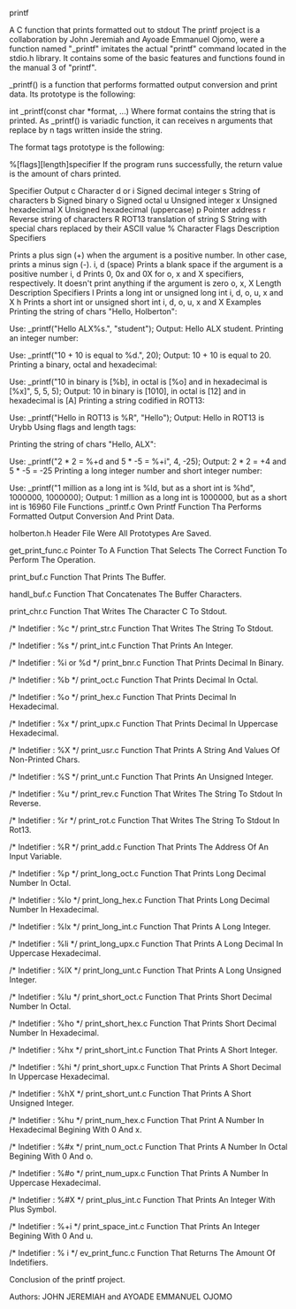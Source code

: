 printf

A C function that prints formatted out to stdout The printf project is a collaboration by John Jeremiah and Ayoade Emmanuel Ojomo, were a function named "_printf" imitates the actual "printf" command located in the stdio.h library. It contains some of the basic features and functions found in the manual 3 of "printf".

_printf() is a function that performs formatted output conversion and print data. Its prototype is the following:

int _printf(const char *format, ...) Where format contains the string that is printed. As _printf() is variadic function, it can receives n arguments that replace by n tags written inside the string.

The format tags prototype is the following:

%[flags][length]specifier If the program runs successfully, the return value is the amount of chars printed.

Specifier Output c Character d or i Signed decimal integer s String of characters b Signed binary o Signed octal u Unsigned integer x Unsigned hexadecimal X Unsigned hexadecimal (uppercase) p Pointer address r Reverse string of characters R ROT13 translation of string S String with special chars replaced by their ASCII value % Character Flags Description Specifiers

Prints a plus sign (+) when the argument is a positive number. In other case, prints a minus sign (-). i, d (space) Prints a blank space if the argument is a positive number i, d
Prints 0, 0x and 0X for o, x and X specifiers, respectively. It doesn't print anything if the argument is zero o, x, X
Length Description Specifiers l Prints a long int or unsigned long int i, d, o, u, x and X h Prints a short int or unsigned short int i, d, o, u, x and X Examples Printing the string of chars "Hello, Holberton":

Use: _printf("Hello ALX%s.", "student"); Output: Hello ALX student. Printing an integer number:

Use: _printf("10 + 10 is equal to %d.", 20); Output: 10 + 10 is equal to 20. Printing a binary, octal and hexadecimal:

Use: _printf("10 in binary is [%b], in octal is [%o] and in hexadecimal is [%x]", 5, 5, 5); Output: 10 in binary is [1010], in octal is [12] and in hexadecimal is [A] Printing a string codified in ROT13:

Use: _printf("Hello in ROT13 is %R", "Hello"); Output: Hello in ROT13 is Urybb Using flags and length tags:

Printing the string of chars "Hello, ALX":

Use: _printf("2 * 2 = %+d and 5 * -5 = %+i", 4, -25); Output: 2 * 2 = +4 and 5 * -5 = -25 Printing a long integer number and short integer number:

Use: _printf("1 million as a long int is %ld, but as a short int is %hd", 1000000, 1000000); Output: 1 million as a long int is 1000000, but as a short int is 16960 File Functions _printf.c Own Printf Function Tha Performs Formatted Output Conversion And Print Data.

holberton.h Header File Were All Prototypes Are Saved.

get_print_func.c Pointer To A Function That Selects The Correct Function To Perform The Operation.

print_buf.c Function That Prints The Buffer.

handl_buf.c Function That Concatenates The Buffer Characters.

print_chr.c Function That Writes The Character C To Stdout.

/* Indetifier : %c */ print_str.c Function That Writes The String To Stdout.

/* Indetifier : %s */ print_int.c Function That Prints An Integer.

/* Indetifier : %i or %d */ print_bnr.c Function That Prints Decimal In Binary.

/* Indetifier : %b */ print_oct.c Function That Prints Decimal In Octal.

/* Indetifier : %o */ print_hex.c Function That Prints Decimal In Hexadecimal.

/* Indetifier : %x */ print_upx.c Function That Prints Decimal In Uppercase Hexadecimal.

/* Indetifier : %X */ print_usr.c Function That Prints A String And Values Of Non-Printed Chars.

/* Indetifier : %S */ print_unt.c Function That Prints An Unsigned Integer.

/* Indetifier : %u */ print_rev.c Function That Writes The String To Stdout In Reverse.

/* Indetifier : %r */ print_rot.c Function That Writes The String To Stdout In Rot13.

/* Indetifier : %R */ print_add.c Function That Prints The Address Of An Input Variable.

/* Indetifier : %p */ print_long_oct.c Function That Prints Long Decimal Number In Octal.

/* Indetifier : %lo */ print_long_hex.c Function That Prints Long Decimal Number In Hexadecimal.

/* Indetifier : %lx */ print_long_int.c Function That Prints A Long Integer.

/* Indetifier : %li */ print_long_upx.c Function That Prints A Long Decimal In Uppercase Hexadecimal.

/* Indetifier : %lX */ print_long_unt.c Function That Prints A Long Unsigned Integer.

/* Indetifier : %lu */ print_short_oct.c Function That Prints Short Decimal Number In Octal.

/* Indetifier : %ho */ print_short_hex.c Function That Prints Short Decimal Number In Hexadecimal.

/* Indetifier : %hx */ print_short_int.c Function That Prints A Short Integer.

/* Indetifier : %hi */ print_short_upx.c Function That Prints A Short Decimal In Uppercase Hexadecimal.

/* Indetifier : %hX */ print_short_unt.c Function That Prints A Short Unsigned Integer.

/* Indetifier : %hu */ print_num_hex.c Function That Print A Number In Hexadecimal Begining With 0 And x.

/* Indetifier : %#x */ print_num_oct.c Function That Prints A Number In Octal Begining With 0 And o.

/* Indetifier : %#o */ print_num_upx.c Function That Prints A Number In Uppercase Hexadecimal.

/* Indetifier : %#X */ print_plus_int.c Function That Prints An Integer With Plus Symbol.

/* Indetifier : %+i */ print_space_int.c Function That Prints An Integer Begining With 0 And u.

/* Indetifier : % i */ ev_print_func.c Function That Returns The Amount Of Indetifiers.

Conclusion of the printf project.

Authors: JOHN JEREMIAH and AYOADE EMMANUEL OJOMO
